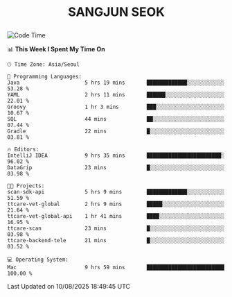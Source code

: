 <h1>
 <p align="center">
   SANGJUN SEOK
 </p>
</h1>

<!--START_SECTION:waka-->
![Code Time](http://img.shields.io/badge/Code%20Time-4%2C564%20hrs%2048%20mins-blue)

📊 **This Week I Spent My Time On** 

```text
🕑︎ Time Zone: Asia/Seoul

💬 Programming Languages: 
Java                     5 hrs 19 mins       █████████████░░░░░░░░░░░░   53.28 % 
YAML                     2 hrs 11 mins       ██████░░░░░░░░░░░░░░░░░░░   22.01 % 
Groovy                   1 hr 3 mins         ███░░░░░░░░░░░░░░░░░░░░░░   10.67 % 
SQL                      44 mins             ██░░░░░░░░░░░░░░░░░░░░░░░   07.44 % 
Gradle                   22 mins             █░░░░░░░░░░░░░░░░░░░░░░░░   03.81 % 

🔥 Editors: 
IntelliJ IDEA            9 hrs 35 mins       ████████████████████████░   96.02 % 
DataGrip                 23 mins             █░░░░░░░░░░░░░░░░░░░░░░░░   03.98 % 

🐱‍💻 Projects: 
scan-sdk-api             5 hrs 9 mins        █████████████░░░░░░░░░░░░   51.59 % 
ttcare-vet-global        2 hrs 9 mins        █████░░░░░░░░░░░░░░░░░░░░   21.64 % 
ttcare-vet-global-api    1 hr 41 mins        ████░░░░░░░░░░░░░░░░░░░░░   16.95 % 
ttcare-scan              23 mins             █░░░░░░░░░░░░░░░░░░░░░░░░   03.98 % 
ttcare-backend-tele      21 mins             █░░░░░░░░░░░░░░░░░░░░░░░░   03.52 % 

💻 Operating System: 
Mac                      9 hrs 59 mins       █████████████████████████   100.00 % 
```


 Last Updated on 10/08/2025 18:49:45 UTC
<!--END_SECTION:waka-->
